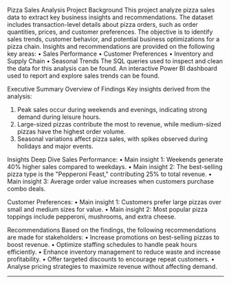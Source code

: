

Pizza Sales Analysis
Project Background
This project analyze pizza sales data to extract key business insights and recommendations. The dataset includes transaction-level details about pizza orders, such as order quantities, prices, and customer preferences. The objective is to identify sales trends, customer behavior, and potential business optimizations for a pizza chain.
Insights and recommendations are provided on the following key areas:
•	Sales Performance
•	Customer Preferences
•	Inventory and Supply Chain
•	Seasonal Trends
The SQL queries used to inspect and clean the data for this analysis can be found.
An interactive Power BI dashboard used to report and explore sales trends can be found. 

Executive Summary
Overview of Findings
Key insights derived from the analysis:
1.	Peak sales occur during weekends and evenings, indicating strong demand during leisure hours.
2.	Large-sized pizzas contribute the most to revenue, while medium-sized pizzas have the highest order volume.
3.	Seasonal variations affect pizza sales, with spikes observed during holidays and major events.
 

Insights Deep Dive
Sales Performance:
•	Main insight 1: Weekends generate 40% higher sales compared to weekdays.
•	Main insight 2: The best-selling pizza type is the "Pepperoni Feast," contributing 25% to total revenue.
•	Main insight 3: Average order value increases when customers purchase combo deals.
     

Customer Preferences:
•	Main insight 1: Customers prefer large pizzas over small and medium sizes for value.
•	Main insight 2: Most popular pizza toppings include pepperoni, mushrooms, and extra cheese.
 

Recommendations
Based on the findings, the following recommendations are made for stakeholders:
•	Increase promotions on best-selling pizzas to boost revenue.
•	Optimize staffing schedules to handle peak hours efficiently.
•	Enhance inventory management to reduce waste and increase profitability.
•	Offer targeted discounts to encourage repeat customers.
•	Analyse pricing strategies to maximize revenue without affecting demand.
________________________________________



 

